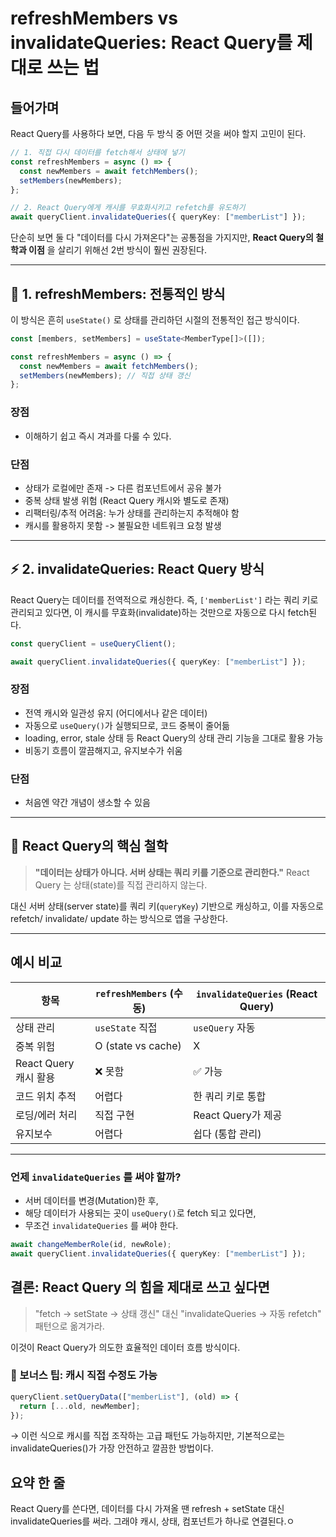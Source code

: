 # refreshMembers vs invalidateQueries: React Query를 제대로 쓰는 법

## 들어가며

React Query를 사용하다 보면, 다음 두 방식 중 어떤 것을 써야 할지 고민이 된다.

```ts
// 1. 직접 다시 데이터를 fetch해서 상태에 넣기
const refreshMembers = async () => {
  const newMembers = await fetchMembers();
  setMembers(newMembers);
};

// 2. React Query에게 캐시를 무효화시키고 refetch를 유도하기
await queryClient.invalidateQueries({ queryKey: ["memberList"] });
```

단순히 보면 둘 다 "데이터를 다시 가져온다"는 공통점을 가지지만, **React Query의 철학과 이점** 을 살리기 위해선 2번 방식이 훨씬 권장된다.

---

## 🧩 1. refreshMembers: 전통적인 방식

이 방식은 흔히 `useState()` 로 상태를 관리하던 시절의 전통적인 접근 방식이다.

```ts
const [members, setMembers] = useState<MemberType[]>([]);

const refreshMembers = async () => {
  const newMembers = await fetchMembers();
  setMembers(newMembers); // 직접 상태 갱신
};
```

### 장점

- 이해하기 쉽고 즉시 겨과를 다룰 수 있다.

### 단점

- 상태가 로컬에만 존재 -> 다른 컴포넌트에서 공유 불가
- 중복 상태 발생 위험 (React Query 캐시와 별도로 존재)
- 리팩터링/추적 어려움: 누가 상태를 관리하는지 추적해야 함
- 캐시를 활용하지 못함 -> 불필요한 네트워크 요청 발생

---

## ⚡ 2. invalidateQueries: React Query 방식

React Query는 데이터를 전역적으로 캐싱한다.
즉, `['memberList']` 라는 쿼리 키로 관리되고 있다면, 이 캐시를 무효화(invalidate)하는 것만으로 자동으로 다시 fetch된다.

```ts
const queryClient = useQueryClient();

await queryClient.invalidateQueries({ queryKey: ["memberList"] });
```

### 장점

- 전역 캐시와 일관성 유지 (어디에서나 같은 데이터)
- 자동으로 `useQuery()`가 실행되므로, 코드 중복이 줄어듦
- loading, error, stale 상태 등 React Query의 상태 관리 기능을 그대로 활용 가능
- 비동기 흐름이 깔끔해지고, 유지보수가 쉬움

### 단점

- 처음엔 약간 개념이 생소할 수 있음

---

## 🎯 React Query의 핵심 철학

> **"데이터는 상태가 아니다. 서버 상태는 쿼리 키를 기준으로 관리한다."**
> React Query 는 상태(state)를 직접 관리하지 않는다.

대신 서버 상태(server state)를 쿼리 키(`queryKey`) 기반으로 캐싱하고, 이를 자동으로 refetch/ invalidate/ update 하는 방식으로 앱을 구상한다.

---

## 예시 비교

| 항목                  | `refreshMembers` (수동) | `invalidateQueries` (React Query) |
| --------------------- | ----------------------- | --------------------------------- |
| 상태 관리             | `useState` 직접         | `useQuery` 자동                   |
| 중복 위험             | O (state vs cache)      | X                                 |
| React Query 캐시 활용 | ❌ 못함                 | ✅ 가능                           |
| 코드 위치 추적        | 어렵다                  | 한 쿼리 키로 통합                 |
| 로딩/에러 처리        | 직접 구현               | React Query가 제공                |
| 유지보수              | 어렵다                  | 쉽다 (통합 관리)                  |

---

### 언제 `invalidateQueries` 를 써야 할까?

- 서버 데이터를 변경(Mutation)한 후,
- 해당 데이터가 사용되는 곳이 `useQuery()`로 fetch 되고 있다면,
- 무조건 `invalidateQueries` 를 써야 한다.

```ts
await changeMemberRole(id, newRole);
await queryClient.invalidateQueries({ queryKey: ["memberList"] });
```

## 결론: React Query 의 힘을 제대로 쓰고 싶다면

> "fetch → setState → 상태 갱신" 대신
> "invalidateQueries → 자동 refetch" 패턴으로 옮겨가라.

이것이 React Query가 의도한 효율적인 데이터 흐름 방식이다.

### 📌 보너스 팁: 캐시 직접 수정도 가능

```ts
queryClient.setQueryData(["memberList"], (old) => {
  return [...old, newMember];
});
```

→ 이런 식으로 캐시를 직접 조작하는 고급 패턴도 가능하지만,
기본적으로는 invalidateQueries()가 가장 안전하고 깔끔한 방법이다.

## 요약 한 줄

React Query를 쓴다면, 데이터를 다시 가져올 땐 refresh + setState 대신 invalidateQueries를 써라.
그래야 캐시, 상태, 컴포넌트가 하나로 연결된다.ㅇ
